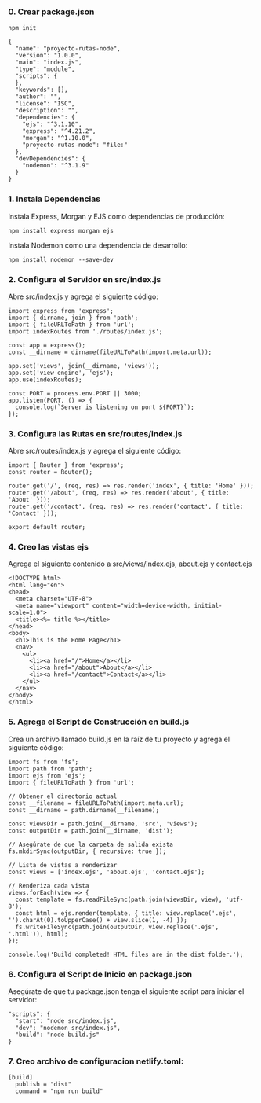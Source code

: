 ### 0. Crear package.json

```
npm init
```

```
{
  "name": "proyecto-rutas-node",
  "version": "1.0.0",
  "main": "index.js",
  "type": "module",
  "scripts": {
  },
  "keywords": [],
  "author": "",
  "license": "ISC",
  "description": "",
  "dependencies": {
    "ejs": "^3.1.10",
    "express": "^4.21.2",
    "morgan": "^1.10.0",
    "proyecto-rutas-node": "file:"
  },
  "devDependencies": {
    "nodemon": "^3.1.9"
  }
}
```

### 1. Instala Dependencias
Instala Express, Morgan y EJS como dependencias de producción:

```
npm install express morgan ejs
```

Instala Nodemon como una dependencia de desarrollo:

```
npm install nodemon --save-dev
```

### 2. Configura el Servidor en src/index.js
Abre src/index.js y agrega el siguiente código:

```
import express from 'express';
import { dirname, join } from 'path';
import { fileURLToPath } from 'url';
import indexRoutes from './routes/index.js';

const app = express();
const __dirname = dirname(fileURLToPath(import.meta.url));

app.set('views', join(__dirname, 'views'));
app.set('view engine', 'ejs');
app.use(indexRoutes);

const PORT = process.env.PORT || 3000;
app.listen(PORT, () => {
  console.log(`Server is listening on port ${PORT}`);
});
```

### 3. Configura las Rutas en src/routes/index.js
Abre src/routes/index.js y agrega el siguiente código:

```
import { Router } from 'express';
const router = Router();

router.get('/', (req, res) => res.render('index', { title: 'Home' }));
router.get('/about', (req, res) => res.render('about', { title: 'About' }));
router.get('/contact', (req, res) => res.render('contact', { title: 'Contact' }));

export default router;
```

### 4. Creo las vistas ejs
Agrega el siguiente contenido a src/views/index.ejs, about.ejs y contact.ejs

```
<!DOCTYPE html>
<html lang="en">
<head>
  <meta charset="UTF-8">
  <meta name="viewport" content="width=device-width, initial-scale=1.0">
  <title><%= title %></title>
</head>
<body>
  <h1>This is the Home Page</h1>
  <nav>
    <ul>
      <li><a href="/">Home</a></li>
      <li><a href="/about">About</a></li>
      <li><a href="/contact">Contact</a></li>
    </ul>
  </nav>
</body>
</html>
```

### 5. Agrega el Script de Construcción en build.js
Crea un archivo llamado build.js en la raíz de tu proyecto y agrega el siguiente código:

```
import fs from 'fs';
import path from 'path';
import ejs from 'ejs';
import { fileURLToPath } from 'url';

// Obtener el directorio actual
const __filename = fileURLToPath(import.meta.url);
const __dirname = path.dirname(__filename);

const viewsDir = path.join(__dirname, 'src', 'views');
const outputDir = path.join(__dirname, 'dist');

// Asegúrate de que la carpeta de salida exista
fs.mkdirSync(outputDir, { recursive: true });

// Lista de vistas a renderizar
const views = ['index.ejs', 'about.ejs', 'contact.ejs'];

// Renderiza cada vista
views.forEach(view => {
  const template = fs.readFileSync(path.join(viewsDir, view), 'utf-8');
  const html = ejs.render(template, { title: view.replace('.ejs', '').charAt(0).toUpperCase() + view.slice(1, -4) });
  fs.writeFileSync(path.join(outputDir, view.replace('.ejs', '.html')), html);
});

console.log('Build completed! HTML files are in the dist folder.');
```

### 6. Configura el Script de Inicio en package.json
Asegúrate de que tu package.json tenga el siguiente script para iniciar el servidor:

```
"scripts": {
  "start": "node src/index.js",
  "dev": "nodemon src/index.js",
  "build": "node build.js"
}
```

### 7. Creo archivo de configuracion netlify.toml:

```
[build]
  publish = "dist"
  command = "npm run build"
```



























